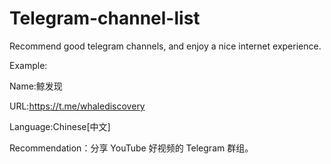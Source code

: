 # Telegram-channel-list
Recommend good telegram channels, and enjoy a nice internet experience.

Example:

Name:鲸发现

URL:https://t.me/whalediscovery

Language:Chinese[中文]

Recommendation：分享 YouTube 好视频的 Telegram 群组。
